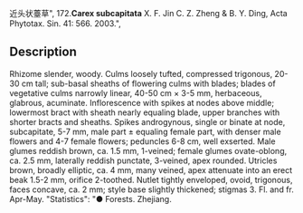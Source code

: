 近头状薹草",
172.**Carex subcapitata** X. F. Jin C. Z. Zheng & B. Y. Ding, Acta Phytotax. Sin. 41: 566. 2003.",

## Description
Rhizome slender, woody. Culms loosely tufted, compressed trigonous, 20-30 cm tall; sub-basal sheaths of flowering culms with blades; blades of vegetative culms narrowly linear, 40-50 cm × 3-5 mm, herbaceous, glabrous, acuminate. Inflorescence with spikes at nodes above middle; lowermost bract with sheath nearly equaling blade, upper branches with shorter bracts and sheaths. Spikes androgynous, single or binate at node, subcapitate, 5-7 mm, male part ± equaling female part, with denser male flowers and 4-7 female flowers; peduncles 6-8 cm, well exserted. Male glumes reddish brown, ca. 1.5 mm, 1-veined; female glumes ovate-oblong, ca. 2.5 mm, laterally reddish punctate, 3-veined, apex rounded. Utricles brown, broadly elliptic, ca. 4 mm, many veined, apex attenuate into an erect beak 1.5-2 mm, orifice 2-toothed. Nutlet tightly enveloped, ovoid, trigonous, faces concave, ca. 2 mm; style base slightly thickened; stigmas 3. Fl. and fr. Apr-May.
  "Statistics": "● Forests. Zhejiang.
